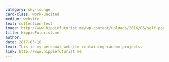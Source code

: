 ```yaml
---
category: sky-lounge
card-class: work-uncited
medium: website
text: collection-test
image: http://www.hippiefuturist.me/wp-content/uploads/2016/06/self-portrait-e1486771781566.jpg
title: HippieFuturist.me
author:
date: 2017-03-10
text: This is my personal website containing random projects.
link: http://www.hippiefuturist.me
---
```

